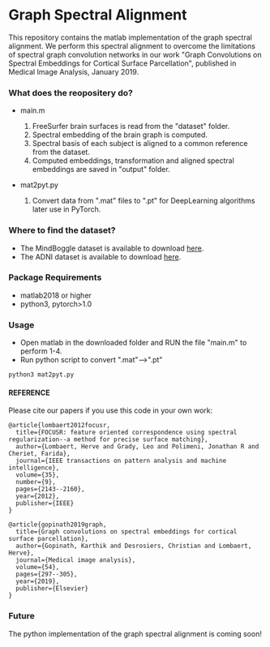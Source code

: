 # Graph Spectral Alignment
This repository contains the matlab implementation of the graph spectral alignment. We perform this spectral alignment to overcome the limitations of spectral graph convolution networks in our work "Graph Convolutions on Spectral Embeddings for Cortical Surface Parcellation", published in Medical Image Analysis, January 2019. 

### What does the reopositery do?
- main.m
  1. FreeSurfer brain surfaces is read from the "dataset" folder.
  2. Spectral embedding of the brain graph is computed.
  3. Spectral basis of each subject is aligned to a common reference from the dataset.
  4. Computed embeddings, transformation and aligned spectral embeddings are saved in "output" folder.

- mat2pyt.py
  1. Convert data from ".mat" files to ".pt" for DeepLearning algorithms later use in PyTorch.

### Where to find the dataset?
- The MindBoggle dataset is available to download [here](https://osf.io/nhtur/).
- The ADNI dataset is available to download [here](http://adni.loni.ucla.edu).

### Package Requirements
- matlab2018 or higher
- python3, pytorch>1.0 

### Usage
- Open matlab in the downloaded folder and RUN the file "main.m" to perform 1-4.
- Run python script to convert ".mat"-->".pt"
```
python3 mat2pyt.py
```

#### REFERENCE 
Please cite our papers if you use this code in your own work:

```
@article{lombaert2012focusr,
  title={FOCUSR: feature oriented correspondence using spectral regularization--a method for precise surface matching},
  author={Lombaert, Herve and Grady, Leo and Polimeni, Jonathan R and Cheriet, Farida},
  journal={IEEE transactions on pattern analysis and machine intelligence},
  volume={35},
  number={9},
  pages={2143--2160},
  year={2012},
  publisher={IEEE}
}
```
```
@article{gopinath2019graph,
  title={Graph convolutions on spectral embeddings for cortical surface parcellation},
  author={Gopinath, Karthik and Desrosiers, Christian and Lombaert, Herve},
  journal={Medical image analysis},
  volume={54},
  pages={297--305},
  year={2019},
  publisher={Elsevier}
}
```

### Future
The python implementation of the graph spectral alignment is coming soon!
